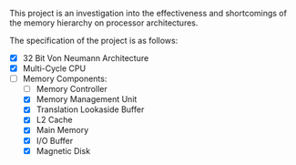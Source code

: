 This project is an investigation into the effectiveness and shortcomings of the memory hierarchy on processor architectures.

The specification of the project is as follows:

- [X] 32 Bit Von Neumann Architecture
- [X] Multi-Cycle CPU
- [ ] Memory Components:
  - [ ] Memory Controller
  - [X] Memory Management Unit
  - [X] Translation Lookaside Buffer
  - [X] L2 Cache<br>
  - [X] Main Memory
  - [X] I/O Buffer
  - [X] Magnetic Disk